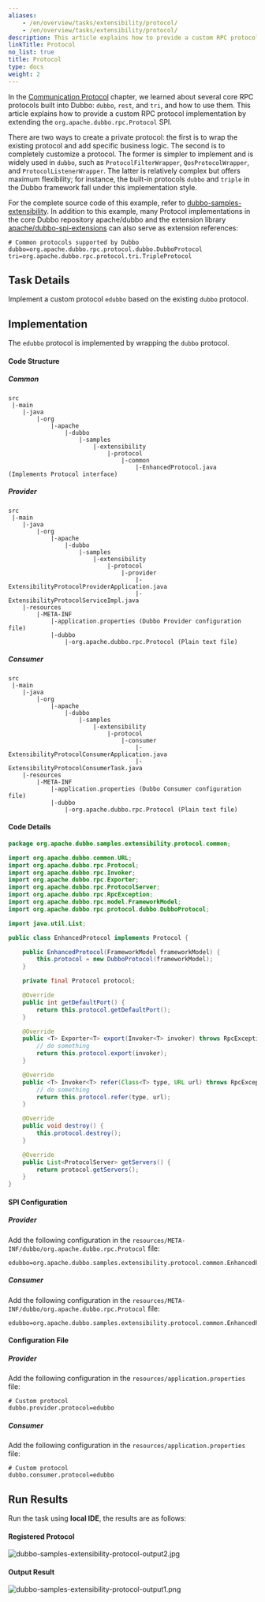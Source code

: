 ```yaml
---
aliases:
    - /en/overview/tasks/extensibility/protocol/
    - /en/overview/tasks/extensibility/protocol/
description: This article explains how to provide a custom RPC protocol implementation by extending the `org.apache.dubbo.rpc.Protocol` SPI.
linkTitle: Protocol
no_list: true
title: Protocol
type: docs
weight: 2
---
```


In the [Communication Protocol](/en/overview/mannual/java-sdk/tasks/protocols/) chapter, we learned about several core RPC protocols built into Dubbo: `dubbo`, `rest`, and `tri`, and how to use them. This article explains how to provide a custom RPC protocol implementation by extending the `org.apache.dubbo.rpc.Protocol` SPI.

There are two ways to create a private protocol: the first is to wrap the existing protocol and add specific business logic. The second is to completely customize a protocol. The former is simpler to implement and is widely used in `dubbo`, such as `ProtocolFilterWrapper`, `QosProtocolWrapper`, and `ProtocolListenerWrapper`. The latter is relatively complex but offers maximum flexibility; for instance, the built-in protocols `dubbo` and `triple` in the Dubbo framework fall under this implementation style.

For the complete source code of this example, refer to [dubbo-samples-extensibility](https://github.com/apache/dubbo-samples/blob/master/10-task/dubbo-samples-extensibility/). In addition to this example, many Protocol implementations in the core Dubbo repository apache/dubbo and the extension library [apache/dubbo-spi-extensions](https://github.com/apache/dubbo-spi-extensions/tree/master/dubbo-protocol-extensions/) can also serve as extension references: 

```properties
# Common protocols supported by Dubbo
dubbo=org.apache.dubbo.rpc.protocol.dubbo.DubboProtocol
tri=org.apache.dubbo.rpc.protocol.tri.TripleProtocol
```

## Task Details

Implement a custom protocol `edubbo` based on the existing `dubbo` protocol.

## Implementation

The `edubbo` protocol is implemented by wrapping the `dubbo` protocol.

#### Code Structure

##### Common

```properties
src
 |-main
    |-java
        |-org
            |-apache
                |-dubbo
                    |-samples
                        |-extensibility
                            |-protocol
                                |-common
                                    |-EnhancedProtocol.java (Implements Protocol interface)
```

##### Provider
```properties
src
 |-main
    |-java
        |-org
            |-apache
                |-dubbo
                    |-samples
                        |-extensibility
                            |-protocol
                                |-provider
                                    |-ExtensibilityProtocolProviderApplication.java
                                    |-ExtensibilityProtocolServiceImpl.java
    |-resources
        |-META-INF
            |-application.properties (Dubbo Provider configuration file)
            |-dubbo
                |-org.apache.dubbo.rpc.Protocol (Plain text file)
```

##### Consumer
```properties
src
 |-main
    |-java
        |-org
            |-apache
                |-dubbo
                    |-samples
                        |-extensibility
                            |-protocol
                                |-consumer
                                    |-ExtensibilityProtocolConsumerApplication.java
                                    |-ExtensibilityProtocolConsumerTask.java
    |-resources
        |-META-INF
            |-application.properties (Dubbo Consumer configuration file)
            |-dubbo
                |-org.apache.dubbo.rpc.Protocol (Plain text file)
```

#### Code Details
```java
package org.apache.dubbo.samples.extensibility.protocol.common;

import org.apache.dubbo.common.URL;
import org.apache.dubbo.rpc.Protocol;
import org.apache.dubbo.rpc.Invoker;
import org.apache.dubbo.rpc.Exporter;
import org.apache.dubbo.rpc.ProtocolServer;
import org.apache.dubbo.rpc.RpcException;
import org.apache.dubbo.rpc.model.FrameworkModel;
import org.apache.dubbo.rpc.protocol.dubbo.DubboProtocol;

import java.util.List;

public class EnhancedProtocol implements Protocol {

    public EnhancedProtocol(FrameworkModel frameworkModel) {
        this.protocol = new DubboProtocol(frameworkModel);
    }

    private final Protocol protocol;

    @Override
    public int getDefaultPort() {
        return this.protocol.getDefaultPort();
    }

    @Override
    public <T> Exporter<T> export(Invoker<T> invoker) throws RpcException {
        // do something
        return this.protocol.export(invoker);
    }

    @Override
    public <T> Invoker<T> refer(Class<T> type, URL url) throws RpcException {
        // do something
        return this.protocol.refer(type, url);
    }

    @Override
    public void destroy() {
        this.protocol.destroy();
    }

    @Override
    public List<ProtocolServer> getServers() {
        return protocol.getServers();
    }
}
```

#### SPI Configuration

##### Provider

Add the following configuration in the `resources/META-INF/dubbo/org.apache.dubbo.rpc.Protocol` file:
```properties
edubbo=org.apache.dubbo.samples.extensibility.protocol.common.EnhancedProtocol
```

##### Consumer

Add the following configuration in the `resources/META-INF/dubbo/org.apache.dubbo.rpc.Protocol` file:
```properties
edubbo=org.apache.dubbo.samples.extensibility.protocol.common.EnhancedProtocol
```

#### Configuration File

##### Provider

Add the following configuration in the `resources/application.properties` file:
```properties
# Custom protocol
dubbo.provider.protocol=edubbo
```

##### Consumer

Add the following configuration in the `resources/application.properties` file:
```properties
# Custom protocol
dubbo.consumer.protocol=edubbo
```

## Run Results
Run the task using **local IDE**, the results are as follows:

#### Registered Protocol

![dubbo-samples-extensibility-protocol-output2.jpg](/imgs/v3/tasks/extensibility/dubbo-samples-extensibility-protocol-output2.jpg)

#### Output Result

![dubbo-samples-extensibility-protocol-output1.png](/imgs/v3/tasks/extensibility/dubbo-samples-extensibility-protocol-output1.png)

